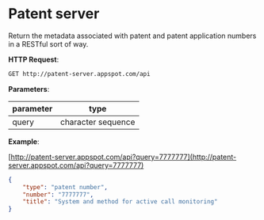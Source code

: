 # Patent server

Return the metadata associated with patent and patent application numbers in a RESTful sort of way.

**HTTP Request**:

```bash
GET http://patent-server.appspot.com/api
```

**Parameters**:

parameter  | type
---------- | -------------
query      | character sequence

**Example**:

[http://patent-server.appspot.com/api?query=7777777](http://patent-server.appspot.com/api?query=7777777)

```json
{
    "type": "patent number",
    "number": "7777777",
    "title": "System and method for active call monitoring"
}
```
